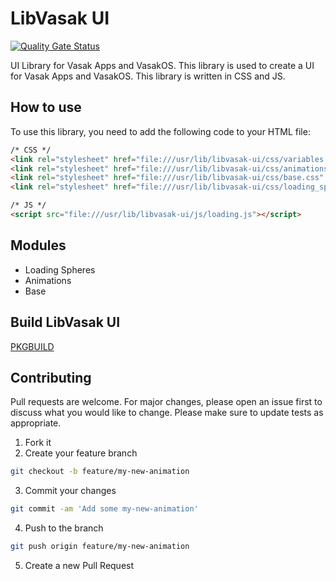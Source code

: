 # LibVasak UI

[![Quality Gate Status](https://sonarcloud.io/api/project_badges/measure?project=Vasak-OS_libvasak-ui&metric=alert_status)](https://sonarcloud.io/summary/new_code?id=Vasak-OS_libvasak-ui)

UI Library for Vasak Apps and VasakOS. This library is used to create a UI for Vasak Apps and VasakOS. This library is written in CSS and JS. 

## How to use

To use this library, you need to add the following code to your HTML file:

```html
/* CSS */
<link rel="stylesheet" href="file:///usr/lib/libvasak-ui/css/variables.css" />          // Variables (required)
<link rel="stylesheet" href="file:///usr/lib/libvasak-ui/css/animations.css" />         // Animations (required)
<link rel="stylesheet" href="file:///usr/lib/libvasak-ui/css/base.css" />               // Base (required)
<link rel="stylesheet" href="file:///usr/lib/libvasak-ui/css/loading_spheres.css" />    // Loading Spheres Module (optional)

/* JS */
<script src="file:///usr/lib/libvasak-ui/js/loading.js"></script>                       // Loading Module (optional)
```

## Modules

* Loading Spheres
* Animations
* Base

## Build LibVasak UI

[PKGBUILD](https://github.com/Vasak-OS/PKGBUILDS/blob/main/libvasak-ui/PKGBUILD)

## Contributing

Pull requests are welcome. For major changes, please open an issue first to discuss what you would like to change. Please make sure to update tests as appropriate.

1. Fork it
2. Create your feature branch

```bash
git checkout -b feature/my-new-animation
```

3. Commit your changes 

```bash
git commit -am 'Add some my-new-animation'
```

4. Push to the branch

```bash
git push origin feature/my-new-animation
```

5. Create a new Pull Request

